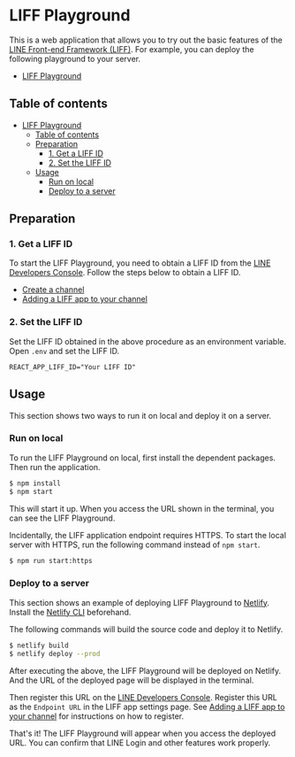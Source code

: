 # LIFF Playground

This is a web application that allows you to try out the basic features of the [LINE Front-end Framework (LIFF)](https://developers.line.biz/en/docs/liff/overview/). For example, you can deploy the following playground to your server.

* [LIFF Playground](https://liff-playground.netlify.app)

## Table of contents

- [LIFF Playground](#liff-playground)
  - [Table of contents](#table-of-contents)
  - [Preparation](#preparation)
    - [1. Get a LIFF ID](#1-get-a-liff-id)
    - [2. Set the LIFF ID](#2-set-the-liff-id)
  - [Usage](#usage)
    - [Run on local](#run-on-local)
    - [Deploy to a server](#deploy-to-a-server)

## Preparation

### 1. Get a LIFF ID

To start the LIFF Playground, you need to obtain a LIFF ID from the [LINE Developers Console](https://developers.line.biz/console/). Follow the steps below to obtain a LIFF ID.

* [Create a channel](https://developers.line.biz/en/docs/liff/getting-started/)
* [Adding a LIFF app to your channel](https://developers.line.biz/en/docs/liff/registering-liff-apps/)

### 2. Set the LIFF ID

Set the LIFF ID obtained in the above procedure as an environment variable. Open `.env` and set the LIFF ID.

````
REACT_APP_LIFF_ID="Your LIFF ID"
````

## Usage

This section shows two ways to run it on local and deploy it on a server.

### Run on local

To run the LIFF Playground on local, first install the dependent packages. Then run the application.

```bash
$ npm install
$ npm start
```

This will start it up. When you access the URL shown in the terminal, you can see the LIFF Playground.

Incidentally, the LIFF application endpoint requires HTTPS. To start the local server with HTTPS, run the following command instead of `npm start`.

```bash
$ npm run start:https
```

### Deploy to a server

This section shows an example of deploying LIFF Playground to [Netlify](https://www.netlify.com/). Install the [Netlify CLI](https://docs.netlify.com/cli/get-started/) beforehand.

The following commands will build the source code and deploy it to Netlify.

```bash
$ netlify build
$ netlify deploy --prod
```

After executing the above, the LIFF Playground will be deployed on Netlify. And the URL of the deployed page will be displayed in the terminal.

Then register this URL on the [LINE Developers Console](https://developers.line.biz/console/). Register this URL as the `Endpoint URL` in the LIFF app settings page. See [Adding a LIFF app to your channel](https://developers.line.biz/en/docs/liff/registering-liff-apps/) for instructions on how to register.

That's it! The LIFF Playground will appear when you access the deployed URL. You can confirm that LINE Login and other features work properly.
